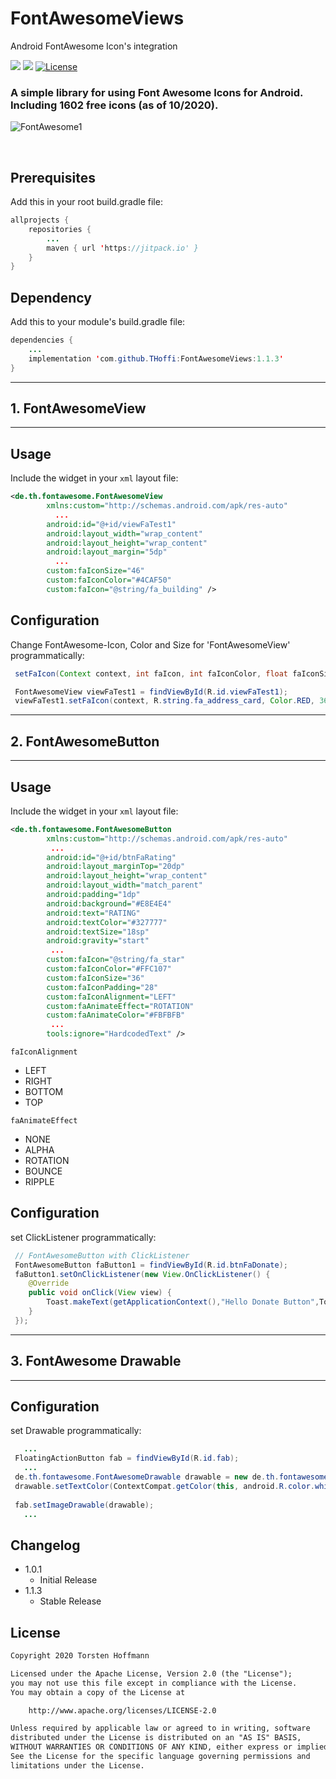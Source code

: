 <!-- https://guides.github.com/features/mastering-markdown/ -->
# FontAwesomeViews
Android FontAwesome Icon's integration


<img src="https://img.shields.io/badge/API-16%2B-brightgreen.svg" style="max-width:100%;"> [![](https://jitpack.io/v/THoffi/FontAwesomeViews.svg)](https://jitpack.io/#THoffi/FontAwesomeViews) [![License](https://img.shields.io/badge/License-Apache%202.0-blue.svg)](https://opensource.org/licenses/Apache-2.0)

### A simple library for using Font Awesome Icons for Android.<br>Including 1602 free icons (as of 10/2020).

<!-- from Issues -->
![FontAwesome1](https://user-images.githubusercontent.com/22442874/97815915-d556c000-1c91-11eb-953c-598c4f38f984.gif)
<!-- <img src="https://user-images.githubusercontent.com/22442874/97678701-8c85e800-1a94-11eb-8ed8-c113d2e2b55a.jpg"> -->
<br>

## Prerequisites
Add this in your root build.gradle file:
```java
allprojects {
    repositories {
     	...
        maven { url 'https://jitpack.io' }
    }
}
```

## Dependency
Add this to your module's build.gradle file:

```java
dependencies {
	...
	implementation 'com.github.THoffi:FontAwesomeViews:1.1.3'
}
```

---
## 1. FontAwesomeView
---
## Usage
Include the widget in your `xml` layout file:

```xml
<de.th.fontawesome.FontAwesomeView
        xmlns:custom="http://schemas.android.com/apk/res-auto"
	      ...
        android:id="@+id/viewFaTest1"
        android:layout_width="wrap_content"
        android:layout_height="wrap_content"
        android:layout_margin="5dp"
	      ...
        custom:faIconSize="46"
        custom:faIconColor="#4CAF50"
        custom:faIcon="@string/fa_building" />
```

## Configuration

Change FontAwesome-Icon, Color and Size for 'FontAwesomeView' programmatically:
```java
 setFaIcon(Context context, int faIcon, int faIconColor, float faIconSize)
```

```java
 FontAwesomeView viewFaTest1 = findViewById(R.id.viewFaTest1);
 viewFaTest1.setFaIcon(context, R.string.fa_address_card, Color.RED, 36);
```

---
## 2. FontAwesomeButton
---
## Usage
Include the widget in your `xml` layout file:

```xml
<de.th.fontawesome.FontAwesomeButton
        xmlns:custom="http://schemas.android.com/apk/res-auto"
	     ...
        android:id="@+id/btnFaRating"
        android:layout_marginTop="20dp"
        android:layout_height="wrap_content"
        android:layout_width="match_parent"
        android:padding="1dp"
        android:background="#E8E4E4"
        android:text="RATING"
        android:textColor="#327777"
        android:textSize="18sp"
        android:gravity="start"
	     ...
        custom:faIcon="@string/fa_star"
        custom:faIconColor="#FFC107"
        custom:faIconSize="36"
        custom:faIconPadding="28"
        custom:faIconAlignment="LEFT"
        custom:faAnimateEffect="ROTATION"
        custom:faAnimateColor="#FBFBFB"
	     ...
        tools:ignore="HardcodedText" />
```
`faIconAlignment`
* LEFT
* RIGHT
* BOTTOM
* TOP

`faAnimateEffect`
* NONE
* ALPHA
* ROTATION
* BOUNCE
* RIPPLE

## Configuration

set ClickListener programmatically:
```java
 // FontAwesomeButton with ClickListener
 FontAwesomeButton faButton1 = findViewById(R.id.btnFaDonate);
 faButton1.setOnClickListener(new View.OnClickListener() {
    @Override
    public void onClick(View view) {
        Toast.makeText(getApplicationContext(),"Hello Donate Button",Toast.LENGTH_SHORT).show();
    }
 });
```

---
## 3. FontAwesome Drawable
---

## Configuration

set Drawable programmatically:
```java
   ...
 FloatingActionButton fab = findViewById(R.id.fab);
   ...
 de.th.fontawesome.FontAwesomeDrawable drawable = new de.th.fontawesome.FontAwesomeDrawable(this, R.string.fa_address_card);
 drawable.setTextColor(ContextCompat.getColor(this, android.R.color.white));
 
 fab.setImageDrawable(drawable);
   ...
```

## Changelog

* 1.0.1
	* Initial Release
* 1.1.3
	* Stable Release


## License

```txt
Copyright 2020 Torsten Hoffmann

Licensed under the Apache License, Version 2.0 (the "License");
you may not use this file except in compliance with the License.
You may obtain a copy of the License at

    http://www.apache.org/licenses/LICENSE-2.0

Unless required by applicable law or agreed to in writing, software
distributed under the License is distributed on an "AS IS" BASIS,
WITHOUT WARRANTIES OR CONDITIONS OF ANY KIND, either express or implied.
See the License for the specific language governing permissions and
limitations under the License.
```
